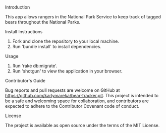 Introduction

  This app allows rangers in the National Park Service to keep track of tagged bears throughout the National Parks.

Install Instructions

  1. Fork and clone the repository to your local machine.
  2. Run 'bundle install' to install dependencies.

Usage

  1. Run 'rake db:migrate'.
  2. Run 'shotgun' to view the application in your browser.

Contributor's Guide

  Bug reports and pull requests are welcome on GitHub at
  https://github.com/karlymareka/bear-tracker.git. This project is intended to be a safe and welcoming space for collaboration, and contributors are expected to adhere to the Contributor Covenant code of conduct.

License

  The project is available as open source under the terms of the MIT License.
